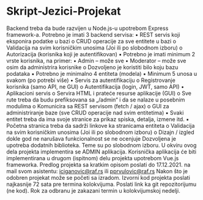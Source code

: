 # Skript-Jezici-Projekat
Backend treba da bude razvijen u Node.js-u upotrebom Express framework-a. Potrebno je imati 3 backend servisa:
• REST servis koji eksponira podatke u bazi
o CRUD operacije za sve entitete u bazi
o Validacija na svim korisničkim unosima (Joi ili po slobodnom izboru)
o Autorizacija (korisnika koji je autentifikovan)
▪ Potrebno je imati minimum 2 vrste korisnika, na primer:
• Admin – može sve
• Moderator – može sve osim da administrira korisnike
o Dozvoljeno je koristiti bilo koju bazu podataka
▪ Potrebno je minimalno 4 entiteta (modela)
▪ Minimum 5 unosa u svakom (po potrebi više)
• Servis za autentifikaciju
o Registrovanje korisnika (samo API, ne GUI)
o Autentifikacija (login, JWT, samo API)
• Aplikacioni servis
o Servira HTML i prateće resurse aplikacije (GUI)
o Sve rute treba da budu prefiksovana sa „/admin“ i da se nalaze u posebnim modulima
o Komunicira sa REST servisom (fetch / ajax)
o GUI za administriranje baze (sve CRUD operacije nad svim entitetima)
▪ Svaki entitet treba da ima svoje stranice za prikaz spiska, detalja, izmene itd.
▪ Početna stranica treba da sadrži linkove ka stranicama entiteta
o Validacija na svim korisničkim unosima (Joi ili po slobodnom izboru)
o Dizajn / izgled dokle god ne narušava funkcionalnost se ne ocenjuje
Dozvoljena je upotreba dodatnih biblioteka.
Teme su po slobodnom izboru. U okviru ovog dela projekta implementira se ADMIN aplikacija. Korisnička aplikacija će biti implementirana u drugom (ispitnom) delu projekta upotrebom Vue.js frameworka.
Predlog projekta sa kratkim opisom poslati do 17.12.2021. na mail svom asistentu: iciganovic@raf.rs ili pprvulovic@raf.rs
Nakon što je odobren projekat može se početi sa izradom.
Izvorni kod projekta poslati najkasnije 72 sata pre termina kolokvijuma. Poslati link ka git repozitorijumu (ne kod).
Rok za odbranu je zakazani termin u kolokvijumskoj nedelji.
